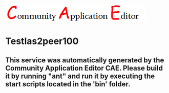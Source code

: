 ![CAE](https://github.com/PhilCAEOrg/CAE-Deployment-Temp/blob/master/microservice-1001/img/logo.png)  

Testlas2peer100
===================


This service was automatically generated by the Community Application Editor CAE. Please build it by running "ant" and run it by executing the start scripts located in the 'bin' folder.
---------------
